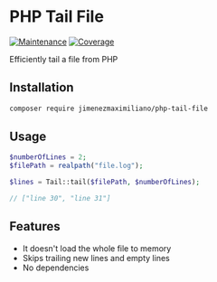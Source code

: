 # PHP Tail File
[![Maintenance](https://img.shields.io/badge/Maintained-yes-green.svg)](https://GitHub.com/Naereen/StrapDown.js/graphs/commit-activity)
[![Coverage](https://img.shields.io/badge/Coverage-88.57-yellow.svg)](https://GitHub.com/Naereen/StrapDown.js/graphs/commit-activity)

Efficiently tail a file from PHP

## Installation

```bash
composer require jimenezmaximiliano/php-tail-file
```

## Usage

```php
$numberOfLines = 2;
$filePath = realpath("file.log");

$lines = Tail::tail($filePath, $numberOfLines);

// ["line 30", "line 31"]
```

## Features

- It doesn't load the whole file to memory
- Skips trailing new lines and empty lines
- No dependencies
